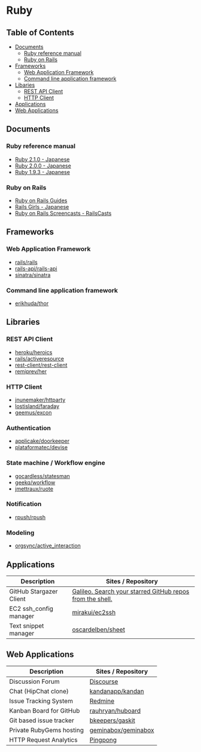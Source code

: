 Ruby
================================================================================


Table of Contents
--------------------------------------------------------------------------------

- [Documents](#documents)
    - [Ruby reference manual](#ruby-reference-manual)
    - [Ruby on Rails](#ruby-on-rails)
- [Frameworks](#frameworks)
    - [Web Application Framework](#web-application-framework)
    - [Command line application framework](#command-line-application-framework)
- [Libaries](#libraries)
    - [REST API Client](#rest-api-client)
    - [HTTP Client](#http-client)
- [Applications](#applications)
- [Web Applications](#web-applications)


Documents
--------------------------------------------------------------------------------

### Ruby reference manual

- [Ruby 2.1.0 - Japanese](http://docs.ruby-lang.org/ja/2.1.0/doc/index.html)
- [Ruby 2.0.0 - Japanese](http://docs.ruby-lang.org/ja/2.0.0/doc/index.html)
- [Ruby 1.9.3 - Japanese](http://docs.ruby-lang.org/ja/1.9.3/doc/index.html)


### Ruby on Rails

- [Ruby on Rails Guides](http://guides.rubyonrails.org/)
- [Rails Girls - Japanese](http://railsgirls.jp/)
- [Ruby on Rails Screencasts - RailsCasts](http://railscasts.com/)


Frameworks
--------------------------------------------------------------------------------

### Web Application Framework

- [rails/rails](https://github.com/rails/rails)
- [rails-api/rails-api](https://github.com/rails-api/rails-api)
- [sinatra/sinatra](https://github.com/sinatra/sinatra)


### Command line application framework

- [erikhuda/thor](https://github.com/erikhuda/thor)


Libraries
--------------------------------------------------------------------------------

### REST API Client

- [heroku/heroics](https://github.com/heroku/heroics)
- [rails/activeresource](https://github.com/rails/activeresource)
- [rest-client/rest-client](https://github.com/rest-client/rest-client)
- [remiprev/her](https://github.com/remiprev/her)


### HTTP Client

- [jnunemaker/httparty](https://github.com/jnunemaker/httparty)
- [lostisland/faraday](https://github.com/lostisland/faraday)
- [geemus/excon](https://github.com/geemus/excon)


### Authentication

- [applicake/doorkeeper](https://github.com/applicake/doorkeeper)
- [plataformatec/devise](https://github.com/plataformatec/devise)

### State machine / Workflow engine

- [gocardless/statesman](https://github.com/gocardless/statesman)
- [geekq/workflow](https://github.com/geekq/workflow)
- [jmettraux/ruote](https://github.com/jmettraux/ruote)


### Notification

- [rpush/rpush](https://github.com/rpush/rpush)


### Modeling

- [orgsync/active_interaction](https://github.com/orgsync/active_interaction)


Applications
--------------------------------------------------------------------------------

Description              | Sites / Repository
------------------------ | -----------------------------------------------------
GitHub Stargazer Client  | [Galileo. Search your starred GitHub repos from the shell.](http://jacksongariety.github.io/Galileo/)
EC2 ssh_config manager   | [mirakui/ec2ssh](https://github.com/mirakui/ec2ssh)
Text snippet manager     | [oscardelben/sheet](https://github.com/oscardelben/sheet)


Web Applications
--------------------------------------------------------------------------------

Description              | Sites / Repository
------------------------ | -----------------------------------------------------
Discussion Forum         | [Discourse](http://www.discourse.org/)
Chat (HipChat clone)     | [kandanapp/kandan](https://github.com/kandanapp/kandan)
Issue Tracking System    | [Redmine](http://www.redmine.org/)
Kanban Board for GitHub  | [rauhryan/huboard](https://github.com/rauhryan/huboard)
Git based issue tracker  | [bkeepers/gaskit](https://github.com/bkeepers/gaskit)
Private RubyGems hosting | [geminabox/geminabox](https://github.com/geminabox/geminabox)
HTTP Request Analytics   | [Pingpong](http://pingpong.sh)
